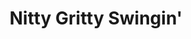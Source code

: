 ---
title: Nitty Gritty Swingin'
links:
    - name: facebook
      url: https://www.facebook.com/NittyGrittySwinginID/
    - name: instagram
      url: https://www.instagram.com/nittygrittyswingin/?hl=en
    - name: tictok
      url: https://www.tiktok.com/@nittygrittyswingin
styles:
  - Country Swing
  - Line Dance
---